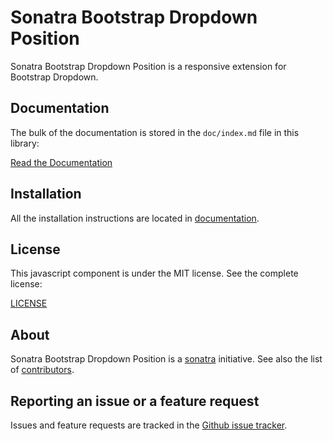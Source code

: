 Sonatra Bootstrap Dropdown Position
===================================

Sonatra Bootstrap Dropdown Position is a responsive extension for Bootstrap Dropdown.

Documentation
-------------

The bulk of the documentation is stored in the `doc/index.md`
file in this library:

[Read the Documentation](doc/index.md)

Installation
------------

All the installation instructions are located in [documentation](doc/index.md).

License
-------

This javascript component is under the MIT license. See the complete license:

[LICENSE](LICENSE)

About
-----

Sonatra Bootstrap Dropdown Position is a [sonatra](https://github.com/sonatra) initiative.
See also the list of [contributors](https://github.com/sonatra/sonatra-bootstrap-dropdown-position/graphs/contributors).

Reporting an issue or a feature request
---------------------------------------

Issues and feature requests are tracked in the [Github issue tracker](https://github.com/sonatra/sonatra-bootstrap-dropdown-position/issues).
